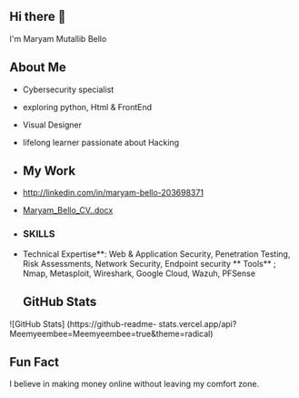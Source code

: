 ## Hi there 👋
I'm Maryam Mutallib Bello
## About Me
- Cybersecurity specialist
- exploring python, Html & FrontEnd
- Visual Designer
- lifelong learner passionate about Hacking

- ## My Work
- http://linkedin.com/in/maryam-bello-203698371
- [Maryam_Bello_CV..docx](https://github.com/user-attachments/files/21576790/Maryam_Bello_CV.docx)

- ### SKILLS
- Technical Expertise**: Web & Application Security, Penetration Testing,
Risk Assessments, Network Security, Endpoint security
** Tools** ; Nmap, Metasploit, Wireshark, Google Cloud, Wazuh, PFSense

  ## GitHub Stats
![GitHub Stats] (https://github-readme-
stats.vercel.app/api?Meemyeembee=Meemyeembee=true&theme=radical)

## Fun Fact
I believe in making money online without leaving my comfort zone.
<!--
**Meemyeembee/Meemyeembee** is a ✨ _special_ ✨ repository because its `README.md` (this file) appears on your GitHub profile.




-->
